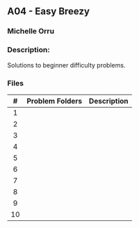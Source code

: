 ## A04 - Easy Breezy
### Michelle Orru
### Description:

Solutions to beginner difficulty problems.

### Files

|   #   | Problem Folders     | Description                      |
| :---: | ------------------- | -------------------------------- |
|  1  |  |  |
|  2  |  |  |
|  3  |  |  |
|  4  |  |  |
|  5  |  |  |
|  6  |  |  |
|  7  |  |  |
|  8  |  |  |
|  9  |  |  |
|  10 |  |  |
